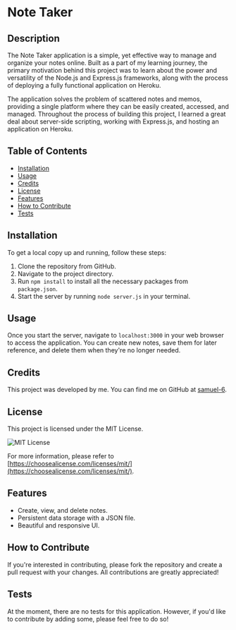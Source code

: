 # Note Taker

## Description

The Note Taker application is a simple, yet effective way to manage and organize your notes online. Built as a part of my learning journey, the primary motivation behind this project was to learn about the power and versatility of the Node.js and Express.js frameworks, along with the process of deploying a fully functional application on Heroku.

The application solves the problem of scattered notes and memos, providing a single platform where they can be easily created, accessed, and managed. Throughout the process of building this project, I learned a great deal about server-side scripting, working with Express.js, and hosting an application on Heroku.

## Table of Contents

- [Installation](#installation)
- [Usage](#usage)
- [Credits](#credits)
- [License](#license)
- [Features](#features)
- [How to Contribute](#how-to-contribute)
- [Tests](#tests)

## Installation

To get a local copy up and running, follow these steps:

1. Clone the repository from GitHub.
2. Navigate to the project directory.
3. Run `npm install` to install all the necessary packages from `package.json`.
4. Start the server by running `node server.js` in your terminal.

## Usage

Once you start the server, navigate to `localhost:3000` in your web browser to access the application. You can create new notes, save them for later reference, and delete them when they're no longer needed.

## Credits

This project was developed by me. You can find me on GitHub at [samuel-6](https://github.com/samuel-6).

## License

This project is licensed under the MIT License. 

![MIT License](https://img.shields.io/badge/license-MIT-blue.svg)

For more information, please refer to [https://choosealicense.com/licenses/mit/](https://choosealicense.com/licenses/mit/).

## Features

- Create, view, and delete notes.
- Persistent data storage with a JSON file.
- Beautiful and responsive UI.

## How to Contribute

If you're interested in contributing, please fork the repository and create a pull request with your changes. All contributions are greatly appreciated!

## Tests

At the moment, there are no tests for this application. However, if you'd like to contribute by adding some, please feel free to do so!